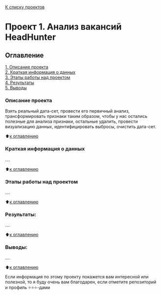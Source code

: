 [К списку проектов](https://github.com/zamirich/SF-Part-1#my-data-science-projects)

# Проект 1. Анализ вакансий HeadHunter

## Оглавление  
[1. Описание проекта](https://github.com/zamirich/SF-Part-1/tree/main/project_1/README.md#Описание-проекта)  
[2. Краткая информация о данных](https://github.com/zamirich/SF-Part-1/tree/main/project_1/README.md#Краткая-информация-о-данных)  
[3. Этапы работы над проектом](https://github.com/zamirich/SF-Part-1/tree/main/project_1/README.md#Этапы-работы-над-проектом)  
[4. Результаты](https://github.com/zamirich/SF-Part-1/tree/main/project_1/README.md#Результаты)    
[5. Выводы](https://github.com/zamirich/SF-Part-1/tree/main/project_1/README.md#Выводы) 

### Описание проекта    
Взять реальный дата-сет, провести его первичный анализ, трансформировать признаки таким образом, чтобы у нас остались полезные для анализа признаки, остальные удалить, провести визуализацию данных, идентифицировать выбросы, очистить дата-сет.

:arrow_up:[к оглавлению](https://github.com/zamirich/SF-Part-1/tree/main/project_1/README.md#Оглавление)

### Краткая информация о данных
....
  
:arrow_up:[к оглавлению](https://github.com/zamirich/SF-Part-1/tree/main/project_1/README.md#оглавление)


### Этапы работы над проектом  
....

:arrow_up:[к оглавлению](https://github.com/zamirich/SF-Part-1/tree/main/project_1/README.md#оглавление)


### Результаты:  
....

:arrow_up:[к оглавлению](https://github.com/zamirich/SF-Part-1/tree/main/project_1/README.md#оглавление)


### Выводы:  
....

:arrow_up:[к оглавлению](https://github.com/zamirich/SF-Part-1/tree/main/project_1/README.md#оглавление)


Если информация по этому проекту покажется вам интересной или полезной, то я буду очень вам благодарен, если отметите репозиторий и профиль ⭐️⭐️⭐️-дами
